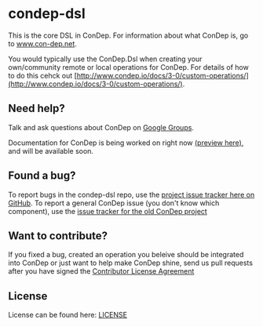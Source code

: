 condep-dsl
==========
This is the core DSL in ConDep. For information about what ConDep is, go to www.con-dep.net.

You would typically use the ConDep.Dsl when creating your own/community remote or local operations for ConDep. For details of how to do this cehck out [http://www.condep.io/docs/3-0/custom-operations/](http://www.condep.io/docs/3-0/custom-operations/).

Need help?
----------
Talk and ask questions about ConDep on [Google Groups](https://groups.google.com/forum/#!forum/con-dep).

Documentation for ConDep is being worked on right now [(preview here)](http://docs.con-dep.net), and will be available soon.

Found a bug?
------------
To report bugs in the condep-dsl repo, use the [project issue tracker here on GitHub](https://github.com/condep/condep-dsl/issues). To report a general ConDep issue (you don't know which component), use the [issue tracker for the old ConDep project](https://github.com/condep/ConDep/issues)

Want to contribute?
-------------------
If you fixed a bug, created an operation you beleive should be integrated into ConDep or just want to help make ConDep shine, send us pull requests after you have signed the [Contributor License Agreement](http://www.con-dep.net/contribute/)

License
-------
License can be found here: [LICENSE](LICENSE)

